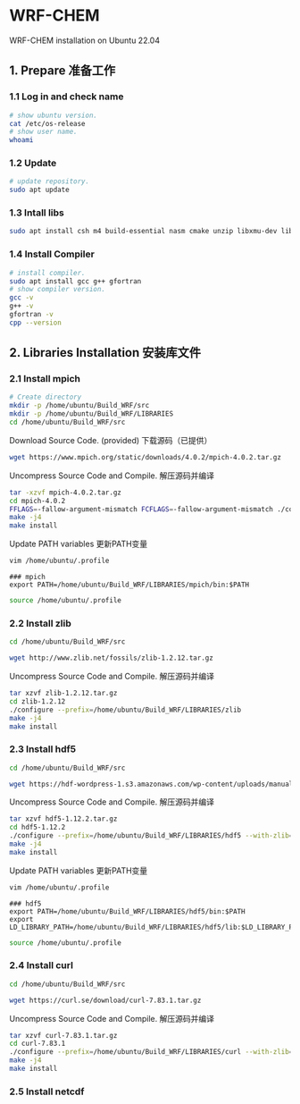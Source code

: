 # WRF-CHEM
WRF-CHEM installation on Ubuntu 22.04

## 1. Prepare 准备工作
### 1.1 Log in and check name
```bash
# show ubuntu version.
cat /etc/os-release
# show user name.
whoami
```

### 1.2 Update
```bash
# update repository.
sudo apt update
```

### 1.3 Intall libs
```bash
sudo apt install csh m4 build-essential nasm cmake unzip libxmu-dev libcairo-dev libbz2-dev libxaw7-dev libx11-dev xorg-dev flex bison subversion liburi-perl evince tcsh cpp quota cvs libomp-dev python3-pip freeglut3-dev libjpeg-dev file vim
```

### 1.4 Install Compiler
```bash
# install compiler.
sudo apt install gcc g++ gfortran
# show compiler version.
gcc -v
g++ -v
gfortran -v
cpp --version
```

## 2. Libraries Installation 安装库文件

### 2.1 Install mpich
```bash
# Create directory
mkdir -p /home/ubuntu/Build_WRF/src
mkdir -p /home/ubuntu/Build_WRF/LIBRARIES
cd /home/ubuntu/Build_WRF/src
```
Download Source Code. (provided)  下载源码（已提供）
```bash
wget https://www.mpich.org/static/downloads/4.0.2/mpich-4.0.2.tar.gz
```
Uncompress Source Code and Compile. 解压源码并编译
```bash
tar -xzvf mpich-4.0.2.tar.gz
cd mpich-4.0.2
FFLAGS=-fallow-argument-mismatch FCFLAGS=-fallow-argument-mismatch ./configure --prefix=/home/ubuntu/Build_WRF/LIBRARIES/mpich
make -j4
make install
```
Update PATH variables 更新PATH变量
```bash
vim /home/ubuntu/.profile
```
```text
### mpich
export PATH=/home/ubuntu/Build_WRF/LIBRARIES/mpich/bin:$PATH
```
```bash
source /home/ubuntu/.profile
```

### 2.2 Install zlib
```bash
cd /home/ubuntu/Build_WRF/src
```
```bash
wget http://www.zlib.net/fossils/zlib-1.2.12.tar.gz
```
Uncompress Source Code and Compile. 解压源码并编译
```bash
tar xzvf zlib-1.2.12.tar.gz
cd zlib-1.2.12
./configure --prefix=/home/ubuntu/Build_WRF/LIBRARIES/zlib
make -j4
make install
```

### 2.3 Install hdf5
```bash
cd /home/ubuntu/Build_WRF/src
```
```bash
wget https://hdf-wordpress-1.s3.amazonaws.com/wp-content/uploads/manual/HDF5/HDF5_1_12_2/source/hdf5-1.12.2.tar.gz
```
Uncompress Source Code and Compile. 解压源码并编译
```bash
tar xzvf hdf5-1.12.2.tar.gz
cd hdf5-1.12.2
./configure --prefix=/home/ubuntu/Build_WRF/LIBRARIES/hdf5 --with-zlib=/home/ubuntu/Build_WRF/LIBRARIES/zlib --enable-fortran --enable-fortran2003 --enable-cxx --with-default-api-version=v18
make -j4
make install
```
Update PATH variables 更新PATH变量
```bash
vim /home/ubuntu/.profile
```
```text
### hdf5
export PATH=/home/ubuntu/Build_WRF/LIBRARIES/hdf5/bin:$PATH
export LD_LIBRARY_PATH=/home/ubuntu/Build_WRF/LIBRARIES/hdf5/lib:$LD_LIBRARY_PATH
```
```bash
source /home/ubuntu/.profile
```
### 2.4 Install curl
```bash
cd /home/ubuntu/Build_WRF/src
```
```bash
wget https://curl.se/download/curl-7.83.1.tar.gz
```
Uncompress Source Code and Compile. 解压源码并编译
```bash
tar xzvf curl-7.83.1.tar.gz
cd curl-7.83.1
./configure --prefix=/home/ubuntu/Build_WRF/LIBRARIES/curl --with-zlib=/home/ubuntu/Build_WRF/LIBRARIES/zlib --without-ssl
make -j4
make install
```

### 2.5 Install netcdf

